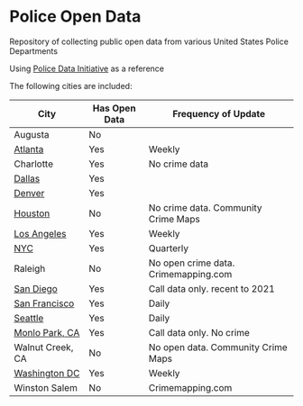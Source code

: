# Police Open Data

Repository of collecting public open data from various United States Police Departments

Using [Police Data Initiative](https://www.policedatainitiative.org/participating-agencies/) as a reference

The following cities are included:

| City                                                                                                               | Has Open Data | Frequency of Update                  |
|--------------------------------------------------------------------------------------------------------------------|---------------|--------------------------------------|
| Augusta                                                                                                            | No            |                                      |
| [Atlanta](https://www.atlantapd.org/i-want-to/crime-data-downloads)                                                | Yes           | Weekly                               |
| Charlotte                                                                                                          | Yes           | No crime data                        |
| [Dallas](https://www.dallasopendata.com/browse?category=Public+Safety)                                             | Yes           |                                      |
| [Denver](https://www.denvergov.org/opendata/dataset/city-and-county-of-denver-crime)                               | Yes           |                                      |
| [Houston](https://www.houstontx.gov/police/cs/index-2.htm)                                                         | No            | No crime data. Community Crime Maps  |
| [Los Angeles](https://data.lacity.org/Public-Safety/Crime-Data-from-2020-to-Present/2nrs-mtv8)                     | Yes           | Weekly                               |
| [NYC](https://opendata.cityofnewyork.us/)                                                                          | Yes           | Quarterly                            |
| Raleigh                                                                                                            | No            | No open crime data. Crimemapping.com |
| [San Diego](https://data.sandiego.gov/datasets/?category=public-safety&department=police)                          | Yes           | Call data only. recent to 2021       |
| [San Francisco](https://data.sfgov.org/Public-Safety/Police-Department-Incident-Reports-2018-to-Present/wg3w-h783) | Yes           | Daily                                |
| [Seattle](https://data.seattle.gov/Public-Safety/SPD-Crime-Data-2008-Present/tazs-3rd5)                            | Yes           | Daily                                |
| [Monlo Park, CA](https://data.menlopark.org/search?tags=Police)                                                    | Yes           | Call data only. No crime             |
| Walnut Creek, CA                                                                                                   | No            | No open data. Community Crime Maps   |
| [Washington DC](https://opendata.arcgis.com/datasets/f9cc541fc8c04106a05a1a4f1e7e813c_4.geojson)                   | Yes           | Weekly                               |
| Winston Salem                                                                                                      | No            | Crimemapping.com                     |

